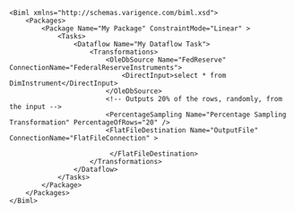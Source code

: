 	<Biml xmlns="http://schemas.varigence.com/biml.xsd">	    
		<Packages>	        
			<Package Name="My Package" ConstraintMode="Linear" >	           
				<Tasks>			                
					<Dataflow Name="My Dataflow Task">	                   
						<Transformations>							
							<OleDbSource Name="FedReserve" ConnectionName="FederalReserveInstruments">								
								<DirectInput>select * from DimInstrument</DirectInput>			               
							</OleDbSource>								
							<!-- Outputs 20% of the rows, randomly, from the input -->						
							<PercentageSampling Name="Percentage Sampling Transformation" PercentageOfRows="20" />													
							<FlatFileDestination Name="OutputFile" ConnectionName="FlatFileConnection" >						
					
               				 </FlatFileDestination>	                  
						</Transformations>	            
					</Dataflow>	      
				</Tasks>	      
			</Package>	  
		</Packages>	
	</Biml>
